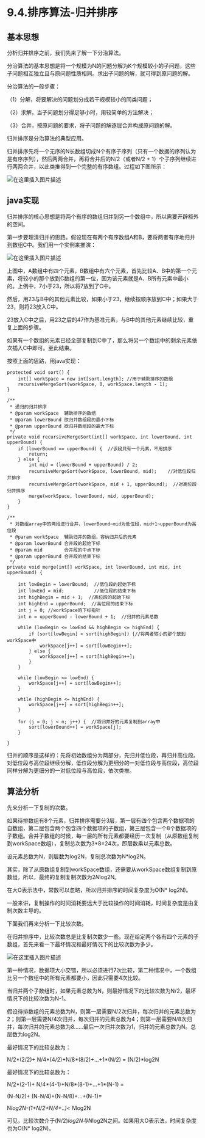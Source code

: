 # 9.4.排序算法-归并排序

## 基本思想

分析归并排序之前，我们先来了解一下分治算法。

分治算法的基本思想是将一个规模为N的问题分解为K个规模较小的子问题，这些子问题相互独立且与原问题性质相同。求出子问题的解，就可得到原问题的解。

分治算法的一般步骤：

（1）分解，将要解决的问题划分成若干规模较小的同类问题；

（2）求解，当子问题划分得足够小时，用较简单的方法解决；

（3）合并，按原问题的要求，将子问题的解逐层合并构成原问题的解。

归并排序是分治算法的典型应用。

归并排序先将一个无序的N长数组切成N个有序子序列（只有一个数据的序列认为是有序序列），然后两两合并，再将合并后的N/2（或者N/2 + 1）个子序列继续进行两两合并，以此类推得到一个完整的有序数组。过程如下图所示：

![在这里插入图片描述](./截图/9.4-1.jpg)

## java实现

归并排序的核心思想是将两个有序的数组归并到另一个数组中，所以需要开辟额外的空间。

第一步要理清归并的思路。假设现在有两个有序数组A和B，要将两者有序地归并到数组C中。我们用一个实例来推演：

![在这里插入图片描述](./截图/9.4-2.png)

上图中，A数组中有四个元素，B数组中有六个元素，首先比较A、B中的第一个元素，将较小的那个放到C数组的第一位，因为该元素就是A、B所有元素中最小的。上例中，7小于23，所以将7放到了C中。

然后，用23与B中的其他元素比较，如果小于23，继续按顺序放到C中；如果大于23，则将23放入C中。

23放入C中之后，用23之后的47作为基准元素，与B中的其他元素继续比较，重复上面的步骤。

如果有一个数组的元素已经全部复制到C中了，那么将另一个数组中的剩余元素依次插入C中即可。至此结束。

按照上面的思路，用java实现：

```
protected void sort() {
    int[] workSpace = new int[sort.length]; //用于辅助排序的数组
    recursiveMergeSort(workSpace, 0, workSpace.length - 1);
}

/**
 * 递归的归并排序
 * @param workSpace  辅助排序的数组
 * @param lowerBound 欲归并数组段的最小下标
 * @param upperBound 欲归并数组段的最大下标
 */
private void recursiveMergeSort(int[] workSpace, int lowerBound, int upperBound) {
    if (lowerBound == upperBound) {  //该段只有一个元素，不用排序
        return;
    } else {
        int mid = (lowerBound + upperBound) / 2;
        recursiveMergeSort(workSpace, lowerBound, mid);    //对低位段归并排序
        recursiveMergeSort(workSpace, mid + 1, upperBound);  //对高位段归并排序
        merge(workSpace, lowerBound, mid, upperBound);
    }
}

/**
 * 对数组array中的两段进行合并，lowerBound~mid为低位段，mid+1~upperBound为高位段
 * @param workSpace  辅助归并的数组，容纳归并后的元素
 * @param lowerBound 合并段的起始下标
 * @param mid        合并段的中点下标
 * @param upperBound 合并段的结束下标
 */
private void merge(int[] workSpace, int lowerBound, int mid, int upperBound) {

    int lowBegin = lowerBound;  //低位段的起始下标
    int lowEnd = mid;           //低位段的结束下标
    int highBegin = mid + 1;  //高位段的起始下标
    int highEnd = upperBound;  //高位段的结束下标
    int j = 0; //workSpace的下标指针
    int n = upperBound - lowerBound + 1;  //归并的元素总数

    while (lowBegin <= lowEnd && highBegin <= highEnd) {
        if (sort[lowBegin] < sort[highBegin]) {//将两者较小的那个放到workSpace中
            workSpace[j++] = sort[lowBegin++];
        } else {
            workSpace[j++] = sort[highBegin++];
        }
    }

    while (lowBegin <= lowEnd) {
        workSpace[j++] = sort[lowBegin++];
    }

    while (highBegin <= highEnd) {
        workSpace[j++] = sort[highBegin++];
    }

    for (j = 0; j < n; j++) {  //将归并好的元素复制到array中
        sort[lowerBound++] = workSpace[j];
    }

}
```

归并的顺序是这样的：先将初始数组分为两部分，先归并低位段，再归并高位段。对低位段与高位段继续分解，低位段分解为更细分的一对低位段与高位段，高位段同样分解为更细分的一对低位段与高位段，依次类推。

## 算法分析

先来分析一下复制的次数。

如果待排数组有8个元素，归并排序需要分3层，第一层有四个包含两个数据项的自数组，第二层包含两个包含四个数据项的子数组，第三层包含一个8个数据项的子数组。合并子数组的时候，每一层的所有元素都要经历一次复制（从原数组复制到workSpace数组），复制总次数为3*8=24次，即层数乘以元素总数。

设元素总数为N，则层数为log2N，复制总次数为N*log2N。

其实，除了从原数组复制到workSpace数组，还需要从workSpace数组复制到原数组，所以，最终的复制复制次数为2*N*log2N。

在大O表示法中，常数可以忽略，所以归并排序的时间复杂度为O(N* log2N)。

一般来讲，复制操作的时间消耗要远大于比较操作的时间消耗，时间复杂度是由复制次数主导的。

下面我们再来分析一下比较次数。

在归并排序中，比较次数总是比复制次数少一些。现在给定两个各有四个元素的子数组，首先来看一下最坏情况和最好情况下的比较次数为多少。

![在这里插入图片描述](./截图/9.4-3.png)

第一种情况，数据项大小交错，所以必须进行7次比较，第二种情况中，一个数组比另一个数组中的所有元素都要小，因此只需要4次比较。

当归并两个子数组时，如果元素总数为N，则最好情况下的比较次数为N/2，最坏情况下的比较次数为N-1。

假设待排数组的元素总数为N，则第一层需要N/2次归并，每次归并的元素总数为2；则第一层需要N/4次归并，每次归并的元素总数为4；则第一层需要N/8次归并，每次归并的元素总数为8……最后一次归并次数为1，归并的元素总数为N。总层数为log2N。

最好情况下的比较总数为：

N/2*(2/2)+ N/4*(4/2)+N/8*(8/2)+...+1*(N/2) = (N/2)*log2N

最好情况下的比较总数为：

N/2*(2-1)+ N/4*(4-1)+N/8*(8-1)+...+1*(N-1) =

(N-N/2)+ (N-N/4)+(N-N/8)+...+(N-1)=

N*log2N-(1+N/2+N/4+..)< N*log2N

可见，比较次数介于(N/2)*log2N与N*log2N之间。如果用大O表示法，时间复杂度也为O(N* log2N)。